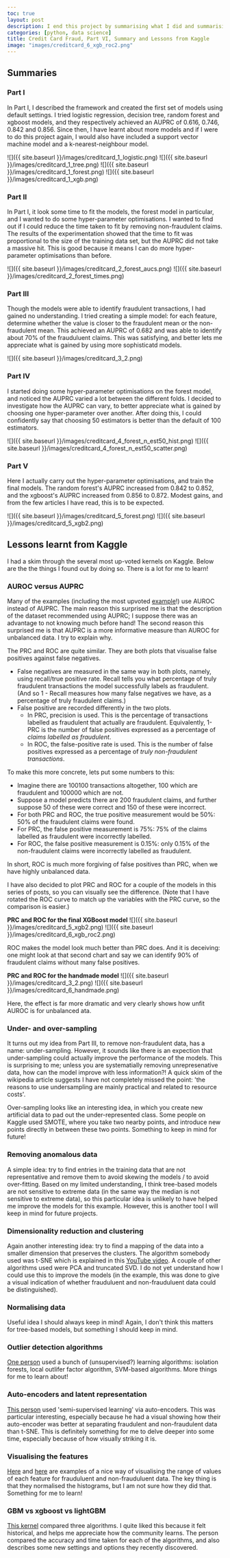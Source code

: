 ```yaml
---
toc: true
layout: post
description: I end this project by summarising what I did and summarising what I learnt by having a look at other people's examples on Kaggle.
categories: [python, data science]
title: Credit Card Fraud, Part VI, Summary and Lessons from Kaggle
image: "images/creditcard_6_xgb_roc2.png"
---
```

## Summaries
### Part I
In Part I, I described the framework and created the first set of models using default settings. I tried logistic regression, decision tree, random forest and xgboost models, and they respectively achieved an AUPRC of 0.616, 0.746, 0.842 and 0.856. Since then, I have learnt about more models and if I were to do this project again, I would also have included a support vector machine model and a k-nearest-neighbour model.

![]({{ site.baseurl }}/images/creditcard_1_logistic.png)
![]({{ site.baseurl }}/images/creditcard_1_tree.png)
![]({{ site.baseurl }}/images/creditcard_1_forest.png)
![]({{ site.baseurl }}/images/creditcard_1_xgb.png)

### Part II
In Part I, it look some time to fit the models, the forest model in particular, and I wanted to do some hyper-parameter optimisations. I wanted to find out if I could reduce the time taken to fit by removing non-fraudulent claims. The results of the experimentation showed that the time to fit was proportional to the size of the training data set, but the AUPRC did not take a massive hit.  This is good because it means I can do more hyper-parameter optimisations than before.

![]({{ site.baseurl }}/images/creditcard_2_forest_aucs.png)
![]({{ site.baseurl }}/images/creditcard_2_forest_times.png)

### Part III
Though the models were able to identify fraudulent transactions, I had gained no understanding. I tried creating a simple model: for each feature, determine whether the value is closer to the fraudulent mean or the non-fraudulent mean. This achieved an AUPRC of 0.682 and was able to identify about 70% of the frauduluent claims. This was satisfying, and better lets me appreciate what is gained by using more sophisticatd models.

![]({{ site.baseurl }}/images/creditcard_3_2.png)

### Part IV
I started doing some hyper-parameter optimisations on the forest model, and noticed the AUPRC varied a lot between the different folds. I decided to investigate how the AUPRC can vary, to better appreciate what is gained by choosing one hyper-parameter over another. After doing this, I could confidently say that choosing 50 estimators is better than the default of 100 estimators.

![]({{ site.baseurl }}/images/creditcard_4_forest_n_est50_hist.png)
![]({{ site.baseurl }}/images/creditcard_4_forest_n_est50_scatter.png)

### Part V
Here I actually carry out the hyper-parameter optimisations, and train the final models. The random forest's AUPRC increased from 0.842 to 0.852, and the xgboost's AUPRC increased from 0.856 to 0.872. Modest gains, and from the few articles I have read, this is to be expected.

![]({{ site.baseurl }}/images/creditcard_5_forest.png)
![]({{ site.baseurl }}/images/creditcard_5_xgb2.png)



## Lessons learnt from Kaggle
I had a skim through the several most up-voted kernels on Kaggle. Below are the the things I found out by doing so. There is a lot for me to learn!

### AUROC versus AUPRC
Many of the examples (including the most upvoted [example](https://www.kaggle.com/janiobachmann/credit-fraud-dealing-with-imbalanced-datasets/notebook)!) use AUROC instead of AUPRC. The main reason this surprised me is that the description of the dataset recommended using AUPRC; I suppose there was an advantage to not knowing much before hand! The second reason this surprised me is that AUPRC is a more informative measure than AUROC for unbalanced data. I try to explain why.

The PRC and ROC are quite similar. They are both plots that visualise false positives against false negatives.
* False negatives are measured in the same way in both plots, namely, using recall/true positive rate. Recall tells you what percentage of truly fraudulent transactions the model successfully labels as fraudulent. (And so 1 - Recall measures how many false negatives we have, as a percentage of truly fraudulent claims.)
* False positive are recorded differently in the two plots.
    * In PRC, precision is used. This is the percentage of transactions labelled as fraudulent that actually are fraudulent. Equivalently, 1-PRC is the number of false positives expressed as a percentage of *claims labelled as fraudulent*.
    * In ROC, the false-positive rate is used. This is the number of false positives expressed as a percentage of *truly non-fraudulent transactions*.

To make this more concrete, lets put some numbers to this:
* Imagine there are 100100 transactions altogether, 100 which are fraudulent and 100000 which are not.
* Suppose a model predicts there are 200 fraudulent claims, and further suppose 50 of these were correct and 150 of these were incorrect.
* For both PRC and ROC, the true positive measurement would be 50%: 50% of the fraudulent claims were found.
* For PRC, the false positive measurement is 75%: 75% of the claims labelled as fraudulent were incorrectly labelled.
* For ROC, the false positive measurement is 0.15%: only 0.15% of the non-fraudulent claims were incorrectly labelled as fraudulent.

In short, ROC is much more forgiving of false positives than PRC, when we have highly unbalanced data.

I have also decided to plot PRC and ROC for a couple of the models in this series of posts, so you can visually see the difference. (Note that I have rotated the ROC curve to match up the variables with the PRC curve, so the comparison is easier.)

**PRC and ROC for the final XGBoost model**
![]({{ site.baseurl }}/images/creditcard_5_xgb2.png)
![]({{ site.baseurl }}/images/creditcard_6_xgb_roc2.png)

ROC makes the model look much better than PRC does. And it is deceiving: one might look at that second chart and say we can identify 90% of fraudulent claims without many false positives.

**PRC and ROC for the handmade model**
![]({{ site.baseurl }}/images/creditcard_3_2.png)
![]({{ site.baseurl }}/images/creditcard_6_handmade.png)

Here, the effect is far more dramatic and very clearly shows how unfit AUROC is for unbalanced ata.


### Under- and over-sampling
It turns out my idea from Part III, to remove non-fraudulent data, has a name: under-sampling. However, it sounds like there is an expection that under-sampling could actually improve the performance of the models. This is surprising to me; unless you are systematially removing unrepresenative data, how can the model improve with less information?! A quick skim of the wikipedia article suggests I have not completely missed the point: 'the reasons to use undersampling are mainly practical and related to resource costs'.

Over-sampling looks like an interesting idea, in which you create new artificial data to pad out the under-represented class. Some people on Kaggle used SMOTE, where you take two nearby points, and introduce new points directly in between these two points. Something to keep in mind for future!

### Removing anomalous data
A simple idea: try to find entries in the training data that are not representative and remove them to avoid skewing the models / to avoid over-fitting. Based on my limited understanding, I think tree-based models are not sensitive to extreme data (in the same way the median is not sensitive to extreme data), so this particular idea is unlikely to have helped me improve the models for this example. However, this is another tool I will keep in mind for future projects.

### Dimensionality reduction and clustering
Again another interesting idea: try to find a mapping of the data into a smaller dimension that preserves the clusters. The algorithm somebody used was t-SNE which is explained in this [YouTube video](https://www.youtube.com/watch?v=NEaUSP4YerM). A couple of other algorithms used were PCA and truncated SVD.  I do not yet understand how I could use this to improve the models (in the example, this was done to give a visual indication of whether frauduluent and non-frauduluent data could be distinguished).

### Normalising data
Useful idea I should always keep in mind! Again, I don't think this matters for tree-based models, but something I should keep in mind.

### Outlier detection algorithms
[One person](https://www.kaggle.com/pavansanagapati/anomaly-detection-credit-card-fraud-analysis/notebook) used a bunch of (unsupervised?) learning algorithms: isolation forests, local outlifer factor algorithm, SVM-based algorithms. More things for me to learn about!

### Auto-encoders and latent representation
[This person](https://www.kaggle.com/shivamb/semi-supervised-classification-using-autoencoders) used 'semi-supervised learning' via auto-encoders. This was particular interesting, especially because he had a visual showing how their auto-encoder was better at separating fraudulent and non-fraudulent data than t-SNE. This is definitely something for me to delve deeper into some time, especially because of how visually striking it is.

### Visualising the features
[Here](https://www.kaggle.com/currie32/predicting-fraud-with-tensorflow/notebook) and [here](https://www.kaggle.com/shelars1985/anomaly-detection-using-gaussian-distribution/notebook) are examples of a nice way of visualising the range of values of each feature for frauduluent and non-frauduluent data. The key thing is that they normalised the histograms, but I am not sure how they did that. Something for me to learn!

### GBM vs xgboost vs lightGBM
[This kernel](https://www.kaggle.com/nschneider/gbm-vs-xgboost-vs-lightgbm/notebook) compared three algorithms. I quite liked this because it felt historical, and helps me appreciate how the community learns. The person compared the accuracy and time taken for each of the algorithms, and also describes some new settings and options they recently discovered.


